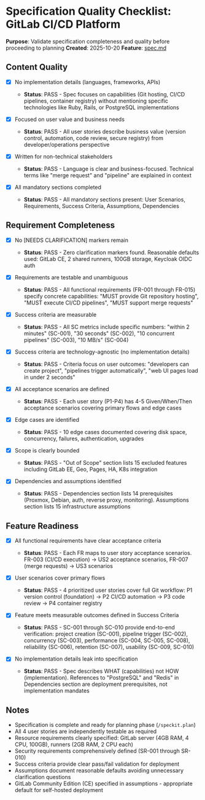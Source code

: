 # Specification Quality Checklist: GitLab CI/CD Platform

**Purpose**: Validate specification completeness and quality before proceeding to planning
**Created**: 2025-10-20
**Feature**: [spec.md](../spec.md)

## Content Quality

- [x] No implementation details (languages, frameworks, APIs)
  - **Status**: PASS - Spec focuses on capabilities (Git hosting, CI/CD pipelines, container registry) without mentioning specific technologies like Ruby, Rails, or PostgreSQL implementations

- [x] Focused on user value and business needs
  - **Status**: PASS - All user stories describe business value (version control, automation, code review, secure registry) from developer/operations perspective

- [x] Written for non-technical stakeholders
  - **Status**: PASS - Language is clear and business-focused. Technical terms like "merge request" and "pipeline" are explained in context

- [x] All mandatory sections completed
  - **Status**: PASS - All mandatory sections present: User Scenarios, Requirements, Success Criteria, Assumptions, Dependencies

## Requirement Completeness

- [x] No [NEEDS CLARIFICATION] markers remain
  - **Status**: PASS - Zero clarification markers found. Reasonable defaults used: GitLab CE, 2 shared runners, 100GB storage, Keycloak OIDC auth

- [x] Requirements are testable and unambiguous
  - **Status**: PASS - All functional requirements (FR-001 through FR-015) specify concrete capabilities: "MUST provide Git repository hosting", "MUST execute CI/CD pipelines", "MUST support merge requests"

- [x] Success criteria are measurable
  - **Status**: PASS - All SC metrics include specific numbers: "within 2 minutes" (SC-001), "30 seconds" (SC-002), "10 concurrent pipelines" (SC-003), "10 MB/s" (SC-004)

- [x] Success criteria are technology-agnostic (no implementation details)
  - **Status**: PASS - Criteria focus on user outcomes: "developers can create project", "pipelines trigger automatically", "web UI pages load in under 2 seconds"

- [x] All acceptance scenarios are defined
  - **Status**: PASS - Each user story (P1-P4) has 4-5 Given/When/Then acceptance scenarios covering primary flows and edge cases

- [x] Edge cases are identified
  - **Status**: PASS - 10 edge cases documented covering disk space, concurrency, failures, authentication, upgrades

- [x] Scope is clearly bounded
  - **Status**: PASS - "Out of Scope" section lists 15 excluded features including GitLab EE, Geo, Pages, HA, K8s integration

- [x] Dependencies and assumptions identified
  - **Status**: PASS - Dependencies section lists 14 prerequisites (Proxmox, Debian, auth, reverse proxy, monitoring). Assumptions section lists 15 infrastructure assumptions

## Feature Readiness

- [x] All functional requirements have clear acceptance criteria
  - **Status**: PASS - Each FR maps to user story acceptance scenarios. FR-003 (CI/CD execution) → US2 acceptance scenarios, FR-007 (merge requests) → US3 scenarios

- [x] User scenarios cover primary flows
  - **Status**: PASS - 4 prioritized user stories cover full Git workflow: P1 version control (foundation) → P2 CI/CD automation → P3 code review → P4 container registry

- [x] Feature meets measurable outcomes defined in Success Criteria
  - **Status**: PASS - SC-001 through SC-010 provide end-to-end verification: project creation (SC-001), pipeline trigger (SC-002), concurrency (SC-003), performance (SC-004, SC-005, SC-008), reliability (SC-006), retention (SC-007), usability (SC-009, SC-010)

- [x] No implementation details leak into specification
  - **Status**: PASS - Spec describes WHAT (capabilities) not HOW (implementation). References to "PostgreSQL" and "Redis" in Dependencies section are deployment prerequisites, not implementation mandates

## Notes

- Specification is complete and ready for planning phase (`/speckit.plan`)
- All 4 user stories are independently testable as required
- Resource requirements clearly specified: GitLab server (4GB RAM, 4 CPU, 100GB), runners (2GB RAM, 2 CPU each)
- Security requirements comprehensively defined (SR-001 through SR-010)
- Success criteria provide clear pass/fail validation for deployment
- Assumptions document reasonable defaults avoiding unnecessary clarification questions
- GitLab Community Edition (CE) specified in assumptions - appropriate default for self-hosted deployment
